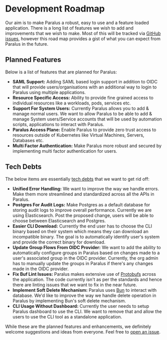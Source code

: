 # Development Roadmap

Our aim is to make Paralus a robust, easy to use and a feature loaded application. There is a long list of features we wish to add and improvements that we wish to make. Most of this will be tracked via [GitHub issues](https://github.com/paralus/paralus/issues), however this road map provides a gist of what you can expect from Paralus in the future.

## Planned Features

Below is a list of features that are planned for Paralus:

- **SAML Support:** Adding SAML based login support in addition to OIDC that will provide users/organisations with an additional way to login to Paralus using multiple applications.
- **Resource Specific Access:** Ability to provide fine grained access to individual resources like a workloads, pods, services etc.
- **Support For System Users:** Currently Paralus allows you to add & manage normal users. We want to allow Paralus to be able to add & manage System users/Service accounts that will be used by automation scripts, applications to interact with Paralus.
- **Paralus Access Plane:** Enable Paralus to provide zero trust access to resources outside of Kubernetes like Virtual Machines, Servers, Databases etc.
- **Multi Factor Authentication:** Make Paralus more robust and secured by implementing multi factor authentication for users.

## Tech Debts

The below items are essentially [tech debts](https://en.wikipedia.org/wiki/Technical_debt) that we want to get rid off:

- **Unified Error Handling:** We want to improve the way we handle errors. Make them more streamlined and standardized across all the APIs in Paralus.
- **Postgres For Audit Logs:** Make Postgres as a default database for storing audit logs to improve overall performance. Currently we are using Elasticsearch. Post the proposed change, users will be able to choose between Elasticsearch and Postgres.
- **Easier CLI Download:** Currently the end user has to choose the CLI binary based on their system which means they can download an incompatible binary. The goal is to automatically identify user's system and provide the correct binary for download.
- **Update Group Flows From OIDC Provider:** We want to add the ability to automatically configure groups in Paralus based on changes made to a user's associated group in the OIDC provider. Currently, the org admin has to manually update the groups in Paralus if there's any changes made in the OIDC provider.
- **Fix Buf Lint Issues:** Paralus makes extensive use of [Protobufs](https://github.com/protocolbuffers/protobuf) across the application. The code currently isn't as per the standards and hence there are linting issues that we want to fix in the near future.
- **Implement Soft Delete Mechanism:** Paralus uses [Bun](https://github.com/uptrace/bun) to interact with database. We'd like to improve the way we handle delete operation in Paralus by implementing Bun's soft delete mechanism.
- **CLI Usage Without Dashboard:** Currently the user needs to setup Paralus dashboard to use the CLI. We want to remove that and allow the users to use the CLI tool as a standalone application.

While these are the planned features and enhancements, we definitely welcome suggestions and ideas from everyone. Feel free to [open an issue](https://github.com/paralus/paralus/issues).
